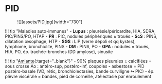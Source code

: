 # PID

<figure markdown="span">
    ![](assets/PID.jpg){width="730"}
</figure>

!!! tip "Maladies auto-immunes"
    - **Lupus** : pleurésie/péricardite, HIA, SDRA, PIC/PINS/PO, HTAP
    - **PR** : PIC, nodules périphériques ± troués
    - **ScS** : PINS, dilatation œsophage, HTP
    - **SGS** : LIP (verre dépoli et qq kystes), lymphome, bronchiolite, PINS
    - **DM** : PINS, PO
    - **GPA** : nodules ± troués, HIA, PO, ép. trachée-bronches (DD amylose), sinusite

!!! tip "[Amiante](https://onclepaul.fr/wp-content/uploads/2011/07/amiante-asbestose-ID-DR1.pdf){:target="_blank"}"
    - 90% plaques pleurales ± calcifiées = sous crosse Ao : antéro-sup, postéro-inf, coupoles
    - asbestose = PID postéro-basale (VD, rétic, bronchiolectasies, bande curviligne ↬ PIC)
    - ép. plèvre viscérale = bandes, pied de corneille, atélectasie par enroulement